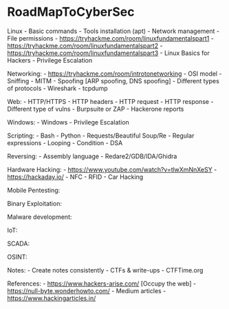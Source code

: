 # RoadMapToCyberSec
Linux
    - Basic commands
    - Tools installation (apt)
    - Network management
    - File permissions
    - https://tryhackme.com/room/linuxfundamentalspart1
    - https://tryhackme.com/room/linuxfundamentalspart2
    - https://tryhackme.com/room/linuxfundamentalspart3
    - Linux Basics for Hackers
    - Privilege Escalation
    
Networking:
    - https://tryhackme.com/room/introtonetworking
    - OSI model
    - Sniffing
    - MITM
    - Spoofing [ARP spoofing, DNS spoofing]
    - Different types of protocols
    - Wireshark
    - tcpdump
    
Web:
    - HTTP/HTTPS
    - HTTP headers
    - HTTP request
    - HTTP response
    - Different type of vulns
    - Burpsuite or ZAP
    - Hackerone reports
    
Windows:
    - Windows
    - Privilege Escalation
    
Scripting:
    - Bash
    - Python
    - Requests/Beautiful Soup/Re
    - Regular expressions
    - Looping
    - Condition
    - DSA

Reversing:
    - Assembly language
    - Redare2/GDB/IDA/Ghidra

Hardware Hacking:
    - https://www.youtube.com/watch?v=tlwXmNnXeSY
    - https://hackaday.io/
    - NFC
    - RFID
    - Car Hacking
    
Mobile Pentesting:

Binary Exploitation:

Malware development:
    
IoT:

SCADA:

OSINT:

Notes:
    - Create notes consistently
    - CTFs & write-ups
    - CTFTime.org
    
References:
    - https://www.hackers-arise.com/ [Occupy the web]
    - https://null-byte.wonderhowto.com/
    - Medium articles
    - https://www.hackingarticles.in/

